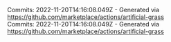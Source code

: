 Commits: 2022-11-20T14:16:08.049Z - Generated via https://github.com/marketplace/actions/artificial-grass
<br>
Commits: 2022-11-20T14:16:08.049Z - Generated via https://github.com/marketplace/actions/artificial-grass
<br>
